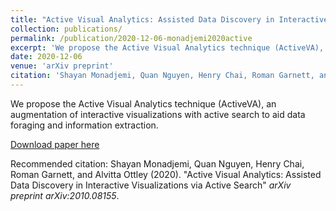 ```yaml
---
title: "Active Visual Analytics: Assisted Data Discovery in Interactive Visualizations via Active Search"
collection: publications/
permalink: /publication/2020-12-06-monadjemi2020active
excerpt: 'We propose the Active Visual Analytics technique (ActiveVA), an augmentation of interactive visualizations with active search to aid data foraging and information extraction.'
date: 2020-12-06
venue: 'arXiv preprint'
citation: 'Shayan Monadjemi, Quan Nguyen, Henry Chai, Roman Garnett, and Alvitta Ottley (2020). "Active Visual Analytics: Assisted Data Discovery in Interactive Visualizations via Active Search" <i>arXiv preprint arXiv:2010.08155</i>.'
---
```

We propose the Active Visual Analytics technique (ActiveVA), an augmentation of interactive visualizations with active search to aid data foraging and information extraction.

[Download paper here](http://KrisNguyen135.github.io/files/monadjemi2020active.pdf)

Recommended citation: Shayan Monadjemi, Quan Nguyen, Henry Chai, Roman Garnett, and Alvitta Ottley (2020). "Active Visual Analytics: Assisted Data Discovery in Interactive Visualizations via Active Search" <i>arXiv preprint arXiv:2010.08155</i>.
